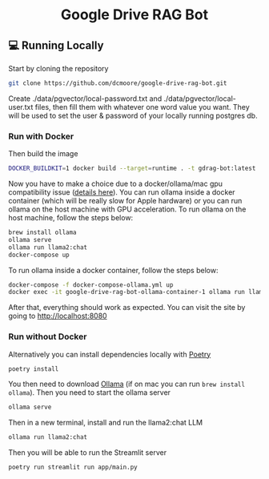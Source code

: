 <h1 align="center">
Google Drive RAG Bot
</h1>

## 💻 Running Locally

Start by cloning the repository

```bash
git clone https://github.com/dcmoore/google-drive-rag-bot.git
```

Create ./data/pgvector/local-password.txt and ./data/pgvector/local-user.txt files, then fill them with whatever one word value you want. They will be used to set the user & password of your locally running postgres db.

### Run with Docker

Then build the image

```bash
DOCKER_BUILDKIT=1 docker build --target=runtime . -t gdrag-bot:latest
```

Now you have to make a choice due to a docker/ollama/mac gpu compatibility issue ([details here](https://chariotsolutions.com/blog/post/apple-silicon-gpus-docker-and-ollama-pick-two/)). You can run ollama inside a docker container (which will be really slow for Apple hardware) or you can run ollama on the host machine with GPU acceleration. To run ollama on the host machine, follow the steps below:

```bash
brew install ollama
ollama serve
ollama run llama2:chat
docker-compose up
```

To run ollama inside a docker container, follow the steps below:

```bash
docker-compose -f docker-compose-ollama.yml up
docker exec -it google-drive-rag-bot-ollama-container-1 ollama run llama2:chat
```

After that, everything should work as expected. You can visit the site by going to [http://localhost:8080](http://localhost:8080)

### Run without Docker

Alternatively you can install dependencies locally with [Poetry](https://python-poetry.org/)

```bash
poetry install
```

You then need to download [Ollama](https://ollama.com/) (if on mac you can run `brew install ollama`). Then you need to start the ollama server

```bash
ollama serve
```

Then in a new terminal, install and run the llama2:chat LLM

```bash
ollama run llama2:chat
```

Then you will be able to run the Streamlit server

```bash
poetry run streamlit run app/main.py
```

